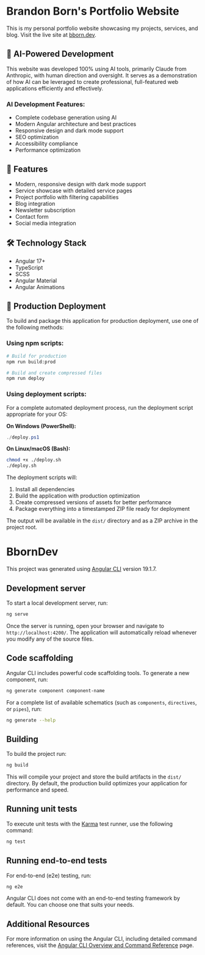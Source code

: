 # Brandon Born's Portfolio Website

This is my personal portfolio website showcasing my projects, services, and blog. Visit the live site at [bborn.dev](https://bborn.dev).

## 🤖 AI-Powered Development

This website was developed 100% using AI tools, primarily Claude from Anthropic, with human direction and oversight. It serves as a demonstration of how AI can be leveraged to create professional, full-featured web applications efficiently and effectively.

### AI Development Features:
- Complete codebase generation using AI
- Modern Angular architecture and best practices
- Responsive design and dark mode support
- SEO optimization
- Accessibility compliance
- Performance optimization

## 🚀 Features

- Modern, responsive design with dark mode support
- Service showcase with detailed service pages
- Project portfolio with filtering capabilities
- Blog integration
- Newsletter subscription
- Contact form
- Social media integration

## 🛠️ Technology Stack

- Angular 17+
- TypeScript
- SCSS
- Angular Material
- Angular Animations

## 🚀 Production Deployment

To build and package this application for production deployment, use one of the following methods:

### Using npm scripts:
```bash
# Build for production
npm run build:prod

# Build and create compressed files
npm run deploy
```

### Using deployment scripts:
For a complete automated deployment process, run the deployment script appropriate for your OS:

**On Windows (PowerShell):**
```powershell
./deploy.ps1
```

**On Linux/macOS (Bash):**
```bash
chmod +x ./deploy.sh
./deploy.sh
```

The deployment scripts will:
1. Install all dependencies
2. Build the application with production optimization
3. Create compressed versions of assets for better performance
4. Package everything into a timestamped ZIP file ready for deployment

The output will be available in the `dist/` directory and as a ZIP archive in the project root.

# BbornDev

This project was generated using [Angular CLI](https://github.com/angular/angular-cli) version 19.1.7.

## Development server

To start a local development server, run:

```bash
ng serve
```

Once the server is running, open your browser and navigate to `http://localhost:4200/`. The application will automatically reload whenever you modify any of the source files.

## Code scaffolding

Angular CLI includes powerful code scaffolding tools. To generate a new component, run:

```bash
ng generate component component-name
```

For a complete list of available schematics (such as `components`, `directives`, or `pipes`), run:

```bash
ng generate --help
```

## Building

To build the project run:

```bash
ng build
```

This will compile your project and store the build artifacts in the `dist/` directory. By default, the production build optimizes your application for performance and speed.

## Running unit tests

To execute unit tests with the [Karma](https://karma-runner.github.io) test runner, use the following command:

```bash
ng test
```

## Running end-to-end tests

For end-to-end (e2e) testing, run:

```bash
ng e2e
```

Angular CLI does not come with an end-to-end testing framework by default. You can choose one that suits your needs.

## Additional Resources

For more information on using the Angular CLI, including detailed command references, visit the [Angular CLI Overview and Command Reference](https://angular.dev/tools/cli) page.
